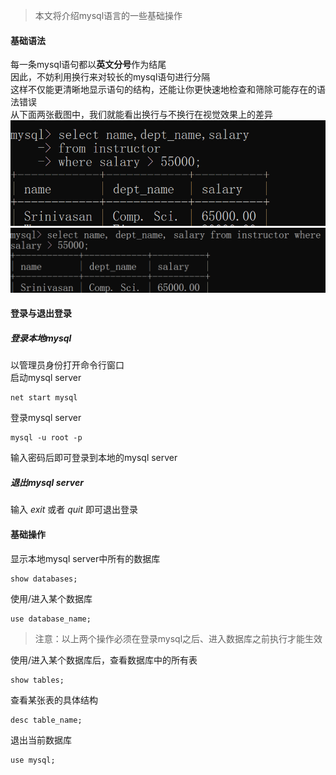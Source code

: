 > 本文将介绍mysql语言的一些基础操作

#### 基础语法
每一条mysql语句都以**英文分号**作为结尾  
因此，不妨利用换行来对较长的mysql语句进行分隔  
这样不仅能更清晰地显示语句的结构，还能让你更快速地检查和筛除可能存在的语法错误   
从下面两张截图中，我们就能看出换行与不换行在视觉效果上的差异  
![换行](images/1-1.png)
![不换行](images/1-2.png)

#### 登录与退出登录
##### 登录本地mysql
以管理员身份打开命令行窗口  
启动mysql server
```
net start mysql
```
登录mysql server
```
mysql -u root -p
```
输入密码后即可登录到本地的mysql server

##### 退出mysql server
输入 *exit* 或者 *quit* 即可退出登录

#### 基础操作
显示本地mysql server中所有的数据库
```
show databases;
```
使用/进入某个数据库
```
use database_name;
```
> 注意：以上两个操作必须在登录mysql之后、进入数据库之前执行才能生效

使用/进入某个数据库后，查看数据库中的所有表
```
show tables;
```
查看某张表的具体结构
```
desc table_name;
```
退出当前数据库
```
use mysql;
```